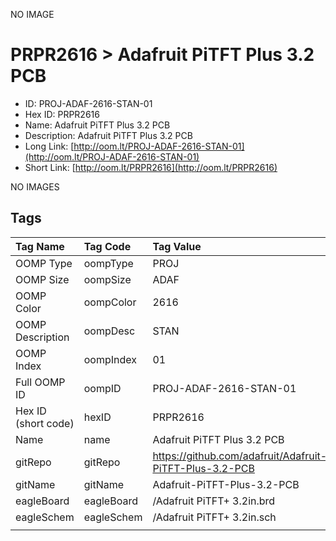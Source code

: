 


  
NO IMAGE  
# PRPR2616 > Adafruit PiTFT Plus 3.2 PCB

- ID: PROJ-ADAF-2616-STAN-01
- Hex ID: PRPR2616
- Name: Adafruit PiTFT Plus 3.2 PCB
- Description: Adafruit PiTFT Plus 3.2 PCB
- Long Link: [http://oom.lt/PROJ-ADAF-2616-STAN-01](http://oom.lt/PROJ-ADAF-2616-STAN-01)
- Short Link: [http://oom.lt/PRPR2616](http://oom.lt/PRPR2616)
  
NO IMAGES  
## Tags
  

|Tag Name|Tag Code|Tag Value|
| :--- | :--- | :--- |
|OOMP Type|oompType|PROJ|
|OOMP Size|oompSize|ADAF|
|OOMP Color|oompColor|2616|
|OOMP Description|oompDesc|STAN|
|OOMP Index|oompIndex|01|
|Full OOMP ID|oompID|PROJ-ADAF-2616-STAN-01|
|Hex ID (short code)|hexID|PRPR2616|
|Name|name|Adafruit PiTFT Plus 3.2 PCB|
|gitRepo|gitRepo|https://github.com/adafruit/Adafruit-PiTFT-Plus-3.2-PCB|
|gitName|gitName|Adafruit-PiTFT-Plus-3.2-PCB|
|eagleBoard|eagleBoard|/Adafruit PiTFT+ 3.2in.brd|
|eagleSchem|eagleSchem|/Adafruit PiTFT+ 3.2in.sch|
||||
